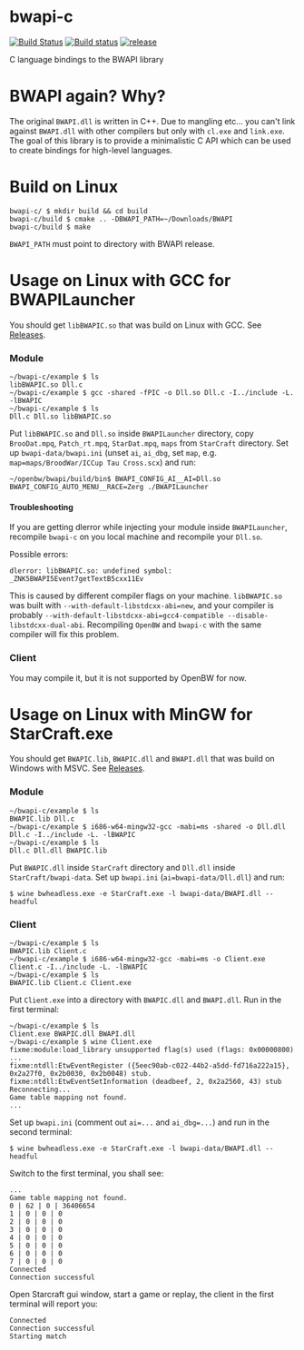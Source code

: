 bwapi-c
=======

[![Build Status](https://travis-ci.org/RnDome/bwapi-c.svg?branch=master)](https://travis-ci.org/RnDome/bwapi-c/branches) [![Build status](https://ci.appveyor.com/api/projects/status/3l3mngo6cf33hdrw/branch/master?svg=true)](https://ci.appveyor.com/project/kpp/bwapi-c/branch/master) [![release](https://img.shields.io/github/release/RnDome/bwapi-c/all.svg)](https://github.com/RnDome/bwapi-c/releases/latest)

C language bindings to the BWAPI library 

# BWAPI again? Why?

The original `BWAPI.dll` is written in C++. Due to mangling etc... you can't link against `BWAPI.dll` with other compilers but only with `cl.exe` and `link.exe`. The goal of this library is to provide a minimalistic C API which can be used to create bindings for high-level languages.

# Build on Linux

```
bwapi-c/ $ mkdir build && cd build
bwapi-c/build $ cmake .. -DBWAPI_PATH=~/Downloads/BWAPI
bwapi-c/build $ make
```

`BWAPI_PATH` must point to directory with BWAPI release.

# Usage on Linux with GCC for BWAPILauncher
You should get `libBWAPIC.so` that was build on Linux with GCC. See [Releases](https://github.com/RnDome/bwapi-c/releases).

### Module

```
~/bwapi-c/example $ ls
libBWAPIC.so Dll.c
~/bwapi-c/example $ gcc -shared -fPIC -o Dll.so Dll.c -I../include -L. -lBWAPIC
~/bwapi-c/example $ ls
Dll.c Dll.so libBWAPIC.so
```

Put `libBWAPIC.so` and `Dll.so` inside `BWAPILauncher` directory, copy `BrooDat.mpq`, `Patch_rt.mpq`, `StarDat.mpq`, `maps` from `StarCraft` directory. Set up `bwapi-data/bwapi.ini` (unset `ai`, `ai_dbg`, set `map`, e.g. `map=maps/BroodWar/ICCup Tau Cross.scx`) and run:
```
~/openbw/bwapi/build/bin$ BWAPI_CONFIG_AI__AI=Dll.so BWAPI_CONFIG_AUTO_MENU__RACE=Zerg ./BWAPILauncher
```

#### Troubleshooting

If you are getting dlerror while injecting your module inside `BWAPILauncher`, recompile `bwapi-c` on you local machine and recompile your `Dll.so`.

Possible errors:
```
dlerror: libBWAPIC.so: undefined symbol: _ZNK5BWAPI5Event7getTextB5cxx11Ev
```
This is caused by different compiler flags on your machine. `libBWAPIC.so` was built with `--with-default-libstdcxx-abi=new`, and your compiler is probably `--with-default-libstdcxx-abi=gcc4-compatible --disable-libstdcxx-dual-abi`. Recompiling `OpenBW` and `bwapi-c` with the same compiler will fix this problem.

### Client

You may compile it, but it is not supported by OpenBW for now.

# Usage on Linux with MinGW for StarCraft.exe
You should get `BWAPIC.lib`, `BWAPIC.dll` and `BWAPI.dll` that was build on Windows with MSVC. See [Releases](https://github.com/RnDome/bwapi-c/releases).

### Module

```
~/bwapi-c/example $ ls
BWAPIC.lib Dll.c
~/bwapi-c/example $ i686-w64-mingw32-gcc -mabi=ms -shared -o Dll.dll Dll.c -I../include -L. -lBWAPIC
~/bwapi-c/example $ ls
Dll.c Dll.dll BWAPIC.lib
```

Put `BWAPIC.dll` inside `StarCraft` directory and `Dll.dll` inside `StarCraft/bwapi-data`.
Set up `bwapi.ini` (`ai=bwapi-data/Dll.dll`) and run:
```
$ wine bwheadless.exe -e StarCraft.exe -l bwapi-data/BWAPI.dll --headful
```

### Client
```
~/bwapi-c/example $ ls
BWAPIC.lib Client.c
~/bwapi-c/example $ i686-w64-mingw32-gcc -mabi=ms -o Client.exe Client.c -I../include -L. -lBWAPIC
~/bwapi-c/example $ ls
BWAPIC.lib Client.c Client.exe
```

Put `Client.exe` into a directory with `BWAPIC.dll` and `BWAPI.dll`. Run in the first terminal:
```
~/bwapi-c/example $ ls
Client.exe BWAPIC.dll BWAPI.dll
~/bwapi-c/example $ wine Client.exe 
fixme:module:load_library unsupported flag(s) used (flags: 0x00000800)
...
fixme:ntdll:EtwEventRegister ({5eec90ab-c022-44b2-a5dd-fd716a222a15}, 0x2a27f0, 0x2b0030, 0x2b0048) stub.
fixme:ntdll:EtwEventSetInformation (deadbeef, 2, 0x2a2560, 43) stub
Reconnecting...
Game table mapping not found.
...
```

Set up `bwapi.ini` (comment out `ai=...` and `ai_dbg=...`) and run in the second terminal:
```
$ wine bwheadless.exe -e StarCraft.exe -l bwapi-data/BWAPI.dll --headful
```

Switch to the first terminal, you shall see:
```
...
Game table mapping not found.
0 | 62 | 0 | 36406654
1 | 0 | 0 | 0
2 | 0 | 0 | 0
3 | 0 | 0 | 0
4 | 0 | 0 | 0
5 | 0 | 0 | 0
6 | 0 | 0 | 0
7 | 0 | 0 | 0
Connected
Connection successful
```

Open Starcraft gui window, start a game or replay, the client in the first terminal will report you:
```
Connected
Connection successful
Starting match
```
